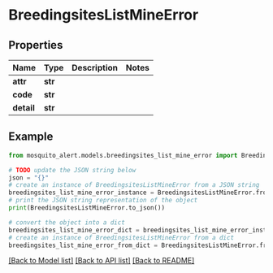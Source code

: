 # BreedingsitesListMineError


## Properties

Name | Type | Description | Notes
------------ | ------------- | ------------- | -------------
**attr** | **str** |  | 
**code** | **str** |  | 
**detail** | **str** |  | 

## Example

```python
from mosquito_alert.models.breedingsites_list_mine_error import BreedingsitesListMineError

# TODO update the JSON string below
json = "{}"
# create an instance of BreedingsitesListMineError from a JSON string
breedingsites_list_mine_error_instance = BreedingsitesListMineError.from_json(json)
# print the JSON string representation of the object
print(BreedingsitesListMineError.to_json())

# convert the object into a dict
breedingsites_list_mine_error_dict = breedingsites_list_mine_error_instance.to_dict()
# create an instance of BreedingsitesListMineError from a dict
breedingsites_list_mine_error_from_dict = BreedingsitesListMineError.from_dict(breedingsites_list_mine_error_dict)
```
[[Back to Model list]](../README.md#documentation-for-models) [[Back to API list]](../README.md#documentation-for-api-endpoints) [[Back to README]](../README.md)


